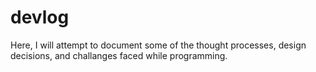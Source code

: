 # devlog
Here, I will attempt to document some of the thought processes, design
decisions, and challanges faced while programming.
